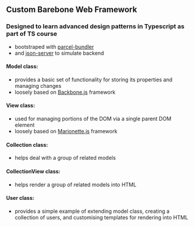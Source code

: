 ## Custom Barebone Web Framework

### Designed to learn advanced design patterns in Typescript as part of TS course

- bootstraped with [parcel-bundler](https://parceljs.org/)
- and [json-server](https://github.com/typicode/json-server) to simulate backend


#### **Model class:**
- provides a basic set of functionality for storing its properties and managing changes
- loosely based on [Backbone.js]() framework

#### **View class:** 
- used for managing portions of the DOM via a single parent DOM element
- loosely based on [Marionette.js](https://marionettejs.com/docs/current/) framework

#### **Collection class:** 
- helps deal with a group of related models

#### **CollectionView class:** 
- helps render a group of related models into HTML

#### **User class:**
- provides a simple example of extending model class, creating a collection of users, and customising templates for rendering into HTML



